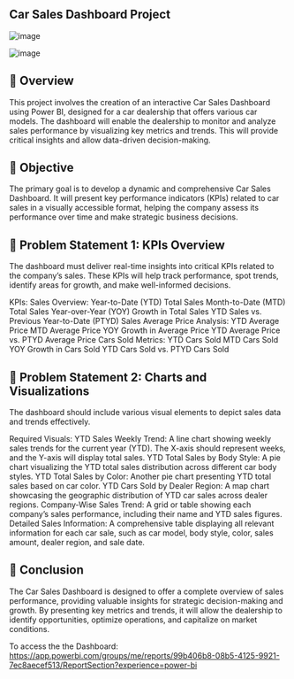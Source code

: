## Car Sales Dashboard Project
![image](https://github.com/user-attachments/assets/d0aced36-4828-4a44-b806-8c1f0c0bd89b)

![image](https://github.com/user-attachments/assets/12298a47-b4bd-4875-9094-afa5849546b4)


## 🧠 Overview
This project involves the creation of an interactive Car Sales Dashboard using Power BI, designed for a car dealership that offers various car models. The dashboard will enable the dealership to monitor and analyze sales performance by visualizing key metrics and trends. This will provide critical insights and allow data-driven decision-making.


## 🦪 Objective
The primary goal is to develop a dynamic and comprehensive Car Sales Dashboard. It will present key performance indicators (KPIs) related to car sales in a visually accessible format, helping the company assess its performance over time and make strategic business decisions.


## 📝 Problem Statement 1: KPIs Overview
The dashboard must deliver real-time insights into critical KPIs related to the company’s sales. These KPIs will help track performance, spot trends, identify areas for growth, and make well-informed decisions.

KPIs:
Sales Overview:
Year-to-Date (YTD) Total Sales
Month-to-Date (MTD) Total Sales
Year-over-Year (YOY) Growth in Total Sales
YTD Sales vs. Previous Year-to-Date (PTYD) Sales
Average Price Analysis:
YTD Average Price
MTD Average Price
YOY Growth in Average Price
YTD Average Price vs. PTYD Average Price
Cars Sold Metrics:
YTD Cars Sold
MTD Cars Sold
YOY Growth in Cars Sold
YTD Cars Sold vs. PTYD Cars Sold


## 📝 Problem Statement 2: Charts and Visualizations
The dashboard should include various visual elements to depict sales data and trends effectively.

Required Visuals:
YTD Sales Weekly Trend: A line chart showing weekly sales trends for the current year (YTD). The X-axis should represent weeks, and the Y-axis will display total sales.
YTD Total Sales by Body Style: A pie chart visualizing the YTD total sales distribution across different car body styles.
YTD Total Sales by Color: Another pie chart presenting YTD total sales based on car color.
YTD Cars Sold by Dealer Region: A map chart showcasing the geographic distribution of YTD car sales across dealer regions.
Company-Wise Sales Trend: A grid or table showing each company’s sales performance, including their name and YTD sales figures.
Detailed Sales Information: A comprehensive table displaying all relevant information for each car sale, such as car model, body style, color, sales amount, dealer region, and sale date.


## 🤝 Conclusion
The Car Sales Dashboard is designed to offer a complete overview of sales performance, providing valuable insights for strategic decision-making and growth. By presenting key metrics and trends, it will allow the dealership to identify opportunities, optimize operations, and capitalize on market conditions.

To access the the Dashboard: https://app.powerbi.com/groups/me/reports/99b406b8-08b5-4125-9921-7ec8aecef513/ReportSection?experience=power-bi

